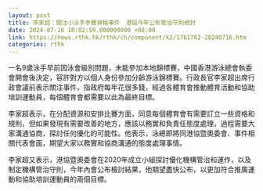 ```yaml
---
layout: post
title: 李家超：關注小泳手參賽資格事件　港協今年公布管治守則檢討
date: 2024-07-16 10:02:59.000000000 +08:00
link: https://news.rthk.hk/rthk/ch/component/k2/1761762-20240716.htm
categories: rthk
---
```


一名9歲泳手早前因泳會級別問題，未能參加本地錦標賽，中國香港游泳總會執委會開會後決定，容許對方以個人身份參加分齡游泳錦標賽。行政長官李家超出席行政會議前表示關注事件，指政府每年花很多錢，經過各體育會推動體育活動和協助培訓運動員，每個體育會都需要以此為最終目標。

李家超表示，在分配資源和安排比賽方面，同意每個體育會有需要訂立一些資格和規則，但如果發現有需要改善的地方，應該以務實和負責任態度處理，過程需要大家溝通協商，探討任何優化的可能性。他表示，泳總即將同港協暨奧委會、事件相關代表會面，期望大家以務實和協商溝通的態度處理事情。

李家超又表示，港協暨奧委會在2020年成立小組探討優化機構管治和運作，以及制定機構管治守則，今年內會公布檢討結果，他期望盡快公布，以更加符合推廣運動和協助培訓運動員的兩個目標。
